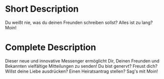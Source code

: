 # Short Description
Du weißt nie, was du deinen Freunden schreiben sollst? Alles ist zu lang? Moin!

# Complete Description
Dieser neue und innovative Messenger ermöglicht Dir, Deinen Freunden und Bekannten vielfältige Mitteilungen zu senden! Du bist genervt? Freust dich? Willst deine Liebe ausdrücken? Einen Heiratsantrag stellen? Sag's mit Moin!
